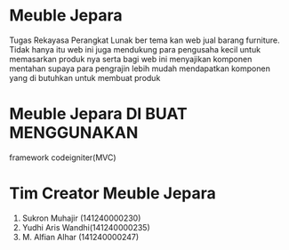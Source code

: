 

# Meuble Jepara

Tugas Rekayasa Perangkat Lunak ber tema kan web jual barang furniture. Tidak hanya itu web ini juga mendukung para pengusaha kecil untuk memasarkan produk nya serta bagi web ini menyajikan komponen mentahan supaya para pengrajin lebih mudah mendapatkan komponen yang di butuhkan untuk membuat produk



# Meuble Jepara DI BUAT MENGGUNAKAN 
framework codeigniter(MVC)



# Tim Creator Meuble Jepara

1. Sukron Muhajir (141240000230)
2. Yudhi Aris Wandhi(141240000235)
3. M. Alfian Alhar (141240000247)

